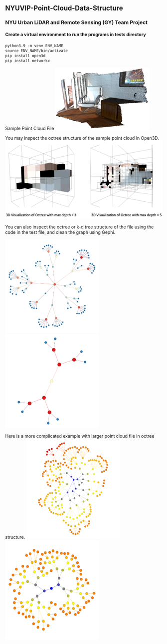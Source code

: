 ## NYUVIP-Point-Cloud-Data-Structure
### NYU Urban LiDAR and Remote Sensing (GY) Team Project

#### Create a virtual environment to run the programs in tests directory
```
python3.9 -m venv ENV_NAME
source ENV_NAME/bin/activate
pip install open3d
pip install networkx
```

Sample Point Cloud File
<img src="images/sample_data.png" width="300" height="200">

You may inspect the octree structure of the sample point cloud in Open3D.
<img src="images/test0_octree.png" width="550" height="250">

You can also inspect the octree or k-d tree structure of the file using the code in the test file, and clean the graph using Gephi.

<img src="images/test2_gephi_octree.png" width="300" height="300">
<img src="images/test2_gephi_kdtree.png" width="300" height="300">

Here is a  more complicated example with larger point cloud file in octree structure.
<img src="gephis/octree-cleaned/streetlight_chunked_octree.png" width="300" height="320">
<img src="gephis/kdtree-cleaned/streetlight_chunked_kdtree.png" width="300" height="320">